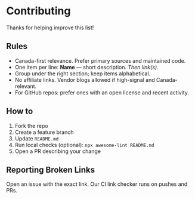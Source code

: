 # Contributing

Thanks for helping improve this list!

## Rules
- Canada-first relevance. Prefer primary sources and maintained code.
- One item per line: **Name** — short description. *Then link(s).*
- Group under the right section; keep items alphabetical.
- No affiliate links. Vendor blogs allowed if high-signal and Canada-relevant.
- For GitHub repos: prefer ones with an open license and recent activity.

## How to
1. Fork the repo
2. Create a feature branch
3. Update `README.md`
4. Run local checks (optional): `npx awesome-lint README.md`
5. Open a PR describing your change

## Reporting Broken Links
Open an issue with the exact link. Our CI link checker runs on pushes and PRs.
